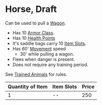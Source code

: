 # Horse, Draft

Can be used to pull a [Wagon](Wagon.md).

- Has 10 [Armor Class](../../../Player%20Characters/Derived%20Statistics/Armor%20Class.md).
- Has 10 [Health Points](../../../Player%20Characters/Derived%20Statistics/Health%20Points.md)
- It's saddle bags carry 10 [Item Slots](../../../Player%20Characters/Derived%20Statistics/Item%20Slots.md).
- Has 60' [Movement](../../../Game%20Procedures/Combat/Movement.md) speed
	- 30' while pulling a wagon.
- Flees when danger is present.
- Does not require any training period.

See [Trained Animals](../Trained%20Animals.md) for rules.

| Quantity of Item | Item Slots | Price |
| ---------------- | ---------- | ----- |
| 1                | --         | 250   |
